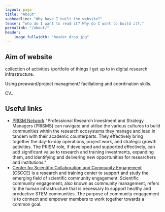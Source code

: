 ```yaml
---
layout: page
title: "About"
subheadline: "Why have I built the website?"
teaser: "who do I want to read it? Why do I want to build it?."
permalink: "/about/"
header:
    image_fullwidth: "header_drop.jpg"
---
```


## Aim of website
collection of activities /portfolio  of things I get up to in digital research infrastructure. 

Using preaward/project managment/ faciliationg and coordination skills. 

CV..


## Useful links

* [PRISM Network](https://www.pris-managers.ac.uk/) "Professional Research Investment and Strategy Managers (PRISMS) can navigate and utilise the various cultures to build communities within the research ecosystems they manage and lead in tandem with their academic counterparts. They effectively bring together the day-to-day operations, project work, and strategic growth activities. The PRISM role, if developed and supported effectively, can add significant value to research and training investments, expanding them, and identifying and delivering new opportunities for researchers and institutions."
* [Center for Scientific Collaboration and Community Engagement](https://www.cscce.org/) (CSCCE) is a research and training center to support and study the emerging field of scientific community engagement. Scientific community engagement, also known as community management, refers to the human infrastructure that is necessary to support healthy and productive STEM communities. The purpose of community engagement is to connect and empower members to work together towards a common goal.

